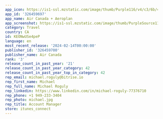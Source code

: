 ```yaml
---
app_icon: https://is1-ssl.mzstatic.com/image/thumb/Purple116/v4/c3/6b/4b/c36b4b64-a6ef-99a5-84ed-6aafdf53c76d/AppIcon-0-0-1x_U007emarketing-0-7-0-85-220.png/1024x1024bb.png
app_id: '326459697'
app_name: Air Canada + Aeroplan
app_screenshot: https://is1-ssl.mzstatic.com/image/thumb/PurpleSource116/v4/ff/2d/6b/ff2d6b5c-af17-c335-2708-16ec542cd37c/36e8315c-a886-4b25-80f2-83c7b59204d5_1.jpg/1242x2208bb.png
category: Travel
country: CA
id: KEONwUSe4peP
language: en
most_recent_release: '2024-02-14T00:00:00'
publisher_id: '326459700'
publisher_name: Air Canada
rank: '3'
release_count_in_past_year: '21'
release_count_in_past_year_category: 42
release_count_in_past_year_top_in_category: 42
rep_email: michael.roguly@bitrise.io
rep_first_name: Michael
rep_full_name: Michael Roguly
rep_linkedin: https://www.linkedin.com/in/michael-roguly-77376710
rep_phone: +1 949-233-3404
rep_photo: michael.jpg
rep_title: Account Manager
store: itunes_connect
---
```

